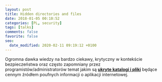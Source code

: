 ```yaml
---
layout: post
title: Hidden directories and files
date: 2018-01-05 00:10:52
categories: [PL, security]
tags: [talks]
comments: false
favorite: false
seo:
  date_modified: 2020-02-11 09:19:12 +0100
---
```


Ogromna dawka wiedzy na bardzo ciekawy, krytyczny w kontekście bezpieczeństwa oraz często zapomniany przez programistów/administratorów temat jakim są <a href="https://github.com/bl4de/research/tree/master/hidden_directories_leaks" target="_blank"><b>ukryte katalogi i pliki</b></a> będące cennym źródłem poufnych informacji o aplikacji internetowej.
